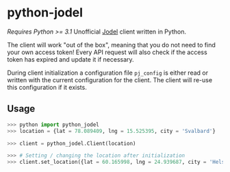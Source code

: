# python-jodel
_Requires Python >= 3.1_
Unofficial [Jodel](https://jodel-app.com/) client written in Python.

The client will work "out of the box", meaning that you do not need to find your own access token!
Every API request will also check if the access token has expired and update it if necessary.

During client initialization a configuration file `pj_config` is either read or written with the current configuration for the client.
The client will re-use this configuration if it exists.

## Usage
```python
>>> python import python_jodel
>>> location = {lat = 78.089409, lng = 15.525395, city = 'Svalbard'}

>>> client = python_jodel.Client(location)

>>> # Setting / changing the location after initialization
>>> client.set_location({lat = 60.165998, lng = 24.939687, city = 'Helsinki', country = 'Finland', name = 'Helsinki'})
```